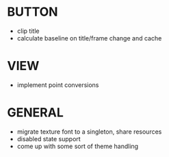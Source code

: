 
# BUTTON
- clip title
- calculate baseline on title/frame change and cache

# VIEW
- implement point conversions

# GENERAL
- migrate texture font to a singleton, share resources
- disabled state support
- come up with some sort of theme handling
